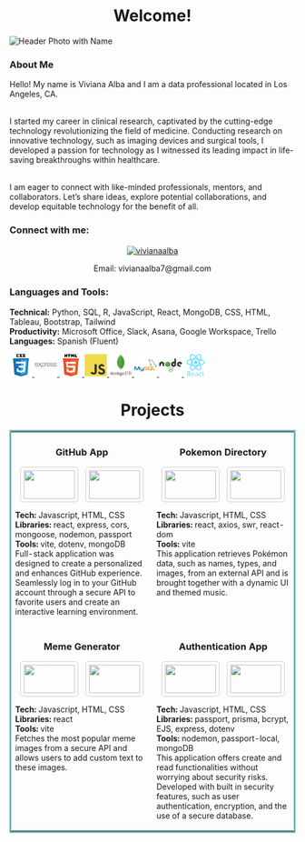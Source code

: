 <h1 align="center">Welcome!</h1>

![Header Photo with Name](https://github.com/user-attachments/assets/8a231739-f304-4ed4-b81c-9a7878ad0b34)


<!--- ABOUT ME SECTION --->
<h3 align="left">About Me</h3>
Hello! My name is Viviana Alba and I am a data professional located in Los Angeles, CA.<br><br>

I started my career in clinical research, captivated by the cutting-edge technology revolutionizing the field of medicine. Conducting research on innovative technology, such as imaging devices and surgical tools, I developed a passion for technology as I witnessed its leading impact in life-saving breakthroughs within healthcare. <br><br>

I am eager to connect with like-minded professionals, mentors, and collaborators. Let’s share ideas, explore potential collaborations, and develop equitable technology for the benefit of all.

<!--- CONNECT SECTION --->
<h3 align="left">Connect with me:</h3>
<p align="center">
<a href="https://linkedin.com/in/vivianaalba" target="blank"><img align="center" src="https://raw.githubusercontent.com/rahuldkjain/github-profile-readme-generator/master/src/images/icons/Social/linked-in-alt.svg" alt="vivianaalba" height="30" width="40" /></a><p align="center">Email: vivianaalba7@gmail.com</p>


<!--- TECH SECTION --->
<h3 align="left">Languages and Tools:</h3>
<p>
<b>Technical:</b> Python, SQL, R, JavaScript, React, MongoDB, CSS, HTML, Tableau, Bootstrap, Tailwind<br>
<b>Productivity:</b> Microsoft Office,  Slack, Asana, Google Workspace, Trello<br>
<b>Languages:</b> Spanish (Fluent)

<p align="left"> <a href="https://www.w3schools.com/css/" target="_blank" rel="noreferrer"> <img src="https://raw.githubusercontent.com/devicons/devicon/master/icons/css3/css3-original-wordmark.svg" alt="css3" width="40" height="40"/> </a> <a href="https://expressjs.com" target="_blank" rel="noreferrer"> <img src="https://raw.githubusercontent.com/devicons/devicon/master/icons/express/express-original-wordmark.svg" alt="express" width="40" height="40"/> </a> <a href="https://www.w3.org/html/" target="_blank" rel="noreferrer"> <img src="https://raw.githubusercontent.com/devicons/devicon/master/icons/html5/html5-original-wordmark.svg" alt="html5" width="40" height="40"/> </a> <a href="https://developer.mozilla.org/en-US/docs/Web/JavaScript" target="_blank" rel="noreferrer"> <img src="https://raw.githubusercontent.com/devicons/devicon/master/icons/javascript/javascript-original.svg" alt="javascript" width="40" height="40"/> </a> <a href="https://www.mongodb.com/" target="_blank" rel="noreferrer"> <img src="https://raw.githubusercontent.com/devicons/devicon/master/icons/mongodb/mongodb-original-wordmark.svg" alt="mongodb" width="40" height="40"/> </a> <a href="https://www.mysql.com/" target="_blank" rel="noreferrer"> <img src="https://raw.githubusercontent.com/devicons/devicon/master/icons/mysql/mysql-original-wordmark.svg" alt="mysql" width="40" height="40"/> </a> <a href="https://nodejs.org" target="_blank" rel="noreferrer"> <img src="https://raw.githubusercontent.com/devicons/devicon/master/icons/nodejs/nodejs-original-wordmark.svg" alt="nodejs" width="40" height="40"/> </a> <a href="https://reactjs.org/" target="_blank" rel="noreferrer"> <img src="https://raw.githubusercontent.com/devicons/devicon/master/icons/react/react-original-wordmark.svg" alt="react" width="40" height="40"/> </a> </p>

<!--- PROJECTS SECTION --->
<h1 align="center">Projects</h1>
<table bordercolor="#66b2b2">

<!--- ROW 1 --->
<tr>
  <td width="50%" valign="top"">
    <h3 align="center">GitHub App</h3>
    <p align="center">
      <a href="https://github.com/vivianaalba/vivianaalba/assets/141361486/ae9f5a7a-5aa7-48db-accb-aabf7487b084" target="_blank" style="display: inline-block; margin-right: 10px;">
        <img src="https://github.com/vivianaalba/vivianaalba/assets/141361486/fff5eb60-442b-4133-a0fa-051f3023614b" style="width: 90px; height: 50px; border: 1px solid #ccc; padding: 5px; border-radius: 5px;" />
      </a>
      <a href="https://github.com/vivianaalba/MERN-github-application" target="_blank" style="display: inline-block;">
        <img src="https://github.com/vivianaalba/vivianaalba/assets/141361486/f3ac33ef-cd73-4d56-b662-3f9acba3f36c" style="width: 90px; height: 50px; border: 1px solid #ccc; padding: 5px; border-radius: 5px;" />
      </a>
    </p>
    <p>
      <strong>Tech:</strong> Javascript, HTML, CSS<br>
      <strong>Libraries:</strong> react, express, cors, mongoose, nodemon, passport <br>
      <strong>Tools:</strong> vite, dotenv, mongoDB <br>
      Full-stack application was designed to create a personalized and enhances GitHub experience. Seamlessly log in to your GitHub account through a secure API to favorite users and create an interactive learning environment.
    </p>
  </td>


  <td width="50%" valign="top"">
    <h3 align="center">Pokemon Directory</h3>
    <p align="center">
      <a href="https://github.com/vivianaalba/vivianaalba/assets/141361486/4c609fd8-73a6-471a-a102-808c06451f11" target="_blank" style="display: inline-block; margin-right: 10px;">
        <img src="https://github.com/vivianaalba/vivianaalba/assets/141361486/fff5eb60-442b-4133-a0fa-051f3023614b" style="width: 90px; height: 50px; border: 1px solid #ccc; padding: 5px; border-radius: 5px;" />
      </a>
      <a href="https://github.com/vivianaalba/pokemon-api-feb21" target="_blank" style="display: inline-block;">
        <img src="https://github.com/vivianaalba/vivianaalba/assets/141361486/f3ac33ef-cd73-4d56-b662-3f9acba3f36c" style="width: 90px; height: 50px; border: 1px solid #ccc; padding: 5px; border-radius: 5px;" />
      </a>
    </p>
    <p>
      <strong>Tech:</strong> Javascript, HTML, CSS<br>
      <strong>Libraries:</strong> react, axios, swr, react-dom <br>
      <strong>Tools:</strong> vite <br>
      This application retrieves Pokémon data, such as names, types, and images, from an external API and is brought together with a dynamic UI and themed music.
    </p>
  </td>
</tr>

<!--- ROW 2 --->
<tr>
  <td width="50%" valign="top"">
    <h3 align="center">Meme Generator</h3>
    <p align="center">
      <a href="https://github.com/vivianaalba/vivianaalba/assets/141361486/2f143784-ce5d-4ff2-8e33-8a1398282d8d" target="_blank" style="display: inline-block; margin-right: 10px;">
        <img src="https://github.com/vivianaalba/vivianaalba/assets/141361486/fff5eb60-442b-4133-a0fa-051f3023614b" style="width: 90px; height: 50px; border: 1px solid #ccc; padding: 5px; border-radius: 5px;" />
      </a>
      <a href="https://github.com/vivianaalba/meme-generator-feb14" target="_blank" style="display: inline-block;">
        <img src="https://github.com/vivianaalba/vivianaalba/assets/141361486/f3ac33ef-cd73-4d56-b662-3f9acba3f36c" style="width: 90px; height: 50px; border: 1px solid #ccc; padding: 5px; border-radius: 5px;" />
      </a>
    </p>
    <p>
      <strong>Tech:</strong> Javascript, HTML, CSS<br>
      <strong>Libraries:</strong> react <br>
       <strong>Tools:</strong> vite <br>
      Fetches the most popular meme images from a secure API and allows users to add custom text to these images.
    </p>
  </td>

  <td width="50%" valign="top"">
    <h3 align="center">Authentication App</h3>
    <p align="center">
      <a href="https://github.com/vivianaalba/vivianaalba/assets/141361486/49e31622-400c-4f0c-a091-3a2665285bc1" target="_blank" style="display: inline-block; margin-right: 10px;">
        <img src="https://github.com/vivianaalba/vivianaalba/assets/141361486/fff5eb60-442b-4133-a0fa-051f3023614b" style="width: 90px; height: 50px; border: 1px solid #ccc; padding: 5px; border-radius: 5px;" />
      </a>
      <a href="https://github.com/vivianaalba/authentication-application" target="_blank" style="display: inline-block;">
        <img src="https://github.com/vivianaalba/vivianaalba/assets/141361486/f3ac33ef-cd73-4d56-b662-3f9acba3f36c" style="width: 90px; height: 50px; border: 1px solid #ccc; padding: 5px; border-radius: 5px;" />
      </a>
    </p>
    <p>
      <b>Tech:</b> Javascript, HTML, CSS<br/>
      <b>Libraries:</b> passport, prisma, bcrypt, EJS, express, dotenv<br/>
      <b>Tools:</b> nodemon, passport-local, mongoDB<br/>
      This application offers create and read functionalities without worrying about security risks. Developed with built in security features, such as user authentication, encryption, and the use of a secure database.
    </p>
  </td>
</tr>


</table>

